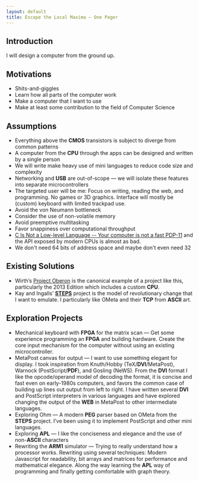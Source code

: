 ```yaml
---
layout: default
title: Escape the Local Maxima — One Pager
---
```


## Introduction
I will design a computer from the ground up.

## Motivations
- Shits-and-giggles
- Learn how all parts of the computer work
- Make a computer that I want to use
- Make at least some contribution to the field of Computer Science

## Assumptions
- Everything above the **CMOS** transistors is subject to diverge from common patterns
- A computer from the **CPU** through the apps can be designed and written by a single person
- We will write make heavy use of mini languages to reduce code size and complexity
- Networking and **USB** are out-of-scope — we will isolate these features into separate microcontrollers
- The targeted user will be me: Focus on writing, reading the web, and programming. No games or 3D graphics. Interface will mostly be (custom) keyboard with limited trackpad use.
- Avoid the von Neumann bottleneck
- Consider the use of non-volatile memory
- Avoid preemptive multitasking
- Favor snappiness over computational throughput
- [C Is Not a Low-level Language -- Your computer is not a fast PDP-11](https://queue.acm.org/detail.cfm?id=3212479) and the API exposed by modern CPUs is almost as bad.
- We don't need 64 bits of address space and maybe don't even need 32

## Existing Solutions
- Wirth’s [Project Oberon](http://www.projectoberon.com) is the canonical example of a project like this, particularly the 2013 Edition which includes a custom **CPU**.
- Kay and Ingalls’ [**STEPS**](http://www.vpri.org/pdf/tr2012001_steps.pdf) project is the model of revolutionary change that I want to emulate. I particularly like OMeta and their **TCP** from **ASCII** art. 

## Exploration Projects
- Mechanical keyboard with **FPGA** for the matrix scan — Get some experience programming an **FPGA** and building hardware. Create the core input mechanism for the computer without using an existing microcontroller. 
- MetaPost canvas for output — I want to use something elegant for display. I took inspiration from Knuth/Hobby (TeX/**DVI**/MetaPost), Warnock (PostScript/**PDF**), and Gosling (NeWS). From the **DVI** format I like the opcode/operand model of decoding the format, it is concise and fast even on early-1980s computers, and favors the common case of building up lines out output from left to right. I have written several **DVI** and PostScript interpreters in various languages and have explored changing the output of the **WEB** in MetaPost to other intermediate languages.
- Exploring Ohm — A modern **PEG** parser based on OMeta from the **STEPS** project. I’ve been using it to implement PostScript and other mini languages. 
- Exploring **APL** — I like the conciseness and elegance and the use of non-**ASCII** characters
- Rewriting the **ARM1** simulator — Trying to really understand how a processor works. Rewriting using several techniques: Modern Javascript for readability, bit arrays and matrices for performance and mathematical elegance. Along the way learning the **APL** way of programming and finally getting comfortable with graph theory. 
